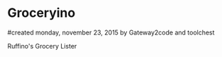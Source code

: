 # Groceryino
#created monday, november 23, 2015 by Gateway2code and toolchest

Ruffino's Grocery Lister
